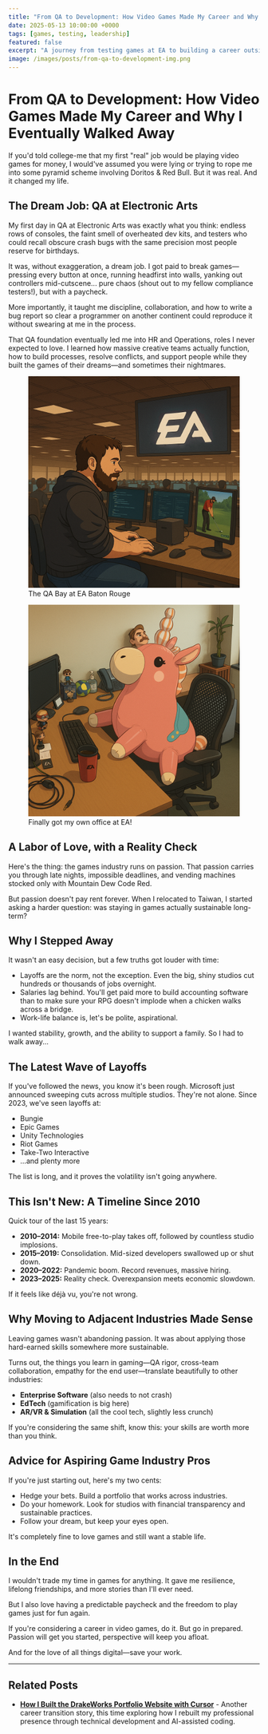 ```yaml
---
title: "From QA to Development: How Video Games Made My Career and Why I Eventually Walked Away"
date: 2025-05-13 10:00:00 +0000
tags: [games, testing, leadership]
featured: false
excerpt: "A journey from testing games at EA to building a career outside the industry—and why walking away made sense."
image: /images/posts/from-qa-to-development-img.png
---
```


# From QA to Development: How Video Games Made My Career and Why I Eventually Walked Away

If you'd told college-me that my first "real" job would be playing video games for money, I would've assumed you were lying or trying to rope me into some pyramid scheme involving Doritos & Red Bull. But it was real. And it changed my life.  

## The Dream Job: QA at Electronic Arts  

My first day in QA at Electronic Arts was exactly what you think: endless rows of consoles, the faint smell of overheated dev kits, and testers who could recall obscure crash bugs with the same precision most people reserve for birthdays.  

It was, without exaggeration, a dream job. I got paid to break games—pressing every button at once, running headfirst into walls, yanking out controllers mid-cutscene... pure chaos (shout out to my fellow compliance testers!), but with a paycheck.  

More importantly, it taught me discipline, collaboration, and how to write a bug report so clear a programmer on another continent could reproduce it without swearing at me in the process.  

That QA foundation eventually led me into HR and Operations, roles I never expected to love. I learned how massive creative teams actually function, how to build processes, resolve conflicts, and support people while they built the games of their dreams—and sometimes their nightmares.  

<div class="gallery-box">
  <div class="gallery gallery-columns-2">
    <figure class="gallery__image">
      <img src="/images/posts/from-qa-to-development-img2.png" loading="lazy" alt="Electronic Arts QA Facility" />
      <figcaption class="gallery__image__caption">The QA Bay at EA Baton Rouge</figcaption>
    </figure>
    <figure class="gallery__image">
      <img src="/images/posts/from-qa-to-development-img1.png" loading="lazy" alt="Electronic Arts Office" />
      <figcaption class="gallery__image__caption">Finally got my own office at EA!</figcaption>
    </figure>
  </div>
</div>

## A Labor of Love, with a Reality Check  

Here's the thing: the games industry runs on passion. That passion carries you through late nights, impossible deadlines, and vending machines stocked only with Mountain Dew Code Red.  

But passion doesn't pay rent forever. When I relocated to Taiwan, I started asking a harder question: was staying in games actually sustainable long-term?  

## Why I Stepped Away  

It wasn't an easy decision, but a few truths got louder with time:  

- Layoffs are the norm, not the exception. Even the big, shiny studios cut hundreds or thousands of jobs overnight.  
- Salaries lag behind. You'll get paid more to build accounting software than to make sure your RPG doesn't implode when a chicken walks across a bridge.  
- Work-life balance is, let's be polite, aspirational.  

I wanted stability, growth, and the ability to support a family. So I had to walk away...  

## The Latest Wave of Layoffs  

If you've followed the news, you know it's been rough. Microsoft just announced sweeping cuts across multiple studios. They're not alone. Since 2023, we've seen layoffs at:  

- Bungie  
- Epic Games  
- Unity Technologies  
- Riot Games  
- Take-Two Interactive  
- …and plenty more  

The list is long, and it proves the volatility isn't going anywhere.  

## This Isn't New: A Timeline Since 2010  

Quick tour of the last 15 years:  

- **2010–2014:** Mobile free-to-play takes off, followed by countless studio implosions.  
- **2015–2019:** Consolidation. Mid-sized developers swallowed up or shut down.  
- **2020–2022:** Pandemic boom. Record revenues, massive hiring.  
- **2023–2025:** Reality check. Overexpansion meets economic slowdown.  

If it feels like déjà vu, you're not wrong.  

## Why Moving to Adjacent Industries Made Sense  

Leaving games wasn't abandoning passion. It was about applying those hard-earned skills somewhere more sustainable.  

Turns out, the things you learn in gaming—QA rigor, cross-team collaboration, empathy for the end user—translate beautifully to other industries:  

- **Enterprise Software** (also needs to not crash)  
- **EdTech** (gamification is big here)  
- **AR/VR & Simulation** (all the cool tech, slightly less crunch)  

If you're considering the same shift, know this: your skills are worth more than you think.  

## Advice for Aspiring Game Industry Pros  

If you're just starting out, here's my two cents:  

- Hedge your bets. Build a portfolio that works across industries.  
- Do your homework. Look for studios with financial transparency and sustainable practices.  
- Follow your dream, but keep your eyes open.  

It's completely fine to love games and still want a stable life.  

## In the End  

I wouldn't trade my time in games for anything. It gave me resilience, lifelong friendships, and more stories than I'll ever need.  

But I also love having a predictable paycheck and the freedom to play games just for fun again.  

If you're considering a career in video games, do it. But go in prepared. Passion will get you started, perspective will keep you afloat.  

And for the love of all things digital—save your work.

---

## Related Posts

- **[How I Built the DrakeWorks Portfolio Website with Cursor](/how-i-built-drakeworks-portfolio-website-with-cursor/)** - Another career transition story, this time exploring how I rebuilt my professional presence through technical development and AI-assisted coding.
